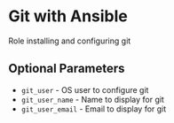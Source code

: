 # Git with Ansible

Role installing and configuring git

## Optional Parameters

 * `git_user` - OS user to configure git
 * `git_user_name` - Name to display for git
 * `git_user_email` - Email to display for git

